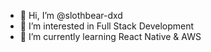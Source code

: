 - 👋 Hi, I’m @slothbear-dxd
- 👀 I’m interested in Full Stack Development
- 🌱 I’m currently learning React Native & AWS
<!---
slothbear-dxd/slothbear-dxd is a ✨ special ✨ repository because its `README.md` (this file) appears on your GitHub profile.
You can click the Preview link to take a look at your changes.
--->
